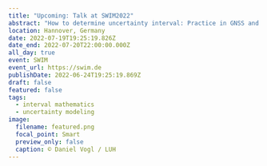 ```yaml
---
title: "Upcoming: Talk at SWIM2022"
abstract: "How to determine uncertainty interval: Practice in GNSS and LiDAR"
location: Hannover, Germany
date: 2022-07-19T19:25:19.826Z
date_end: 2022-07-20T22:00:00.000Z
all_day: true
event: SWIM
event_url: https://swim.de
publishDate: 2022-06-24T19:25:19.869Z
draft: false
featured: false
tags:
  - interval mathematics
  - uncertainty modeling
image:
  filename: featured.png
  focal_point: Smart
  preview_only: false
  caption: © Daniel Vogl / LUH
---
```

